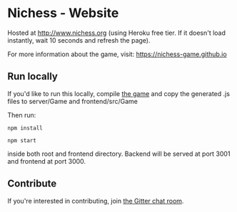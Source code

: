 # Nichess - Website

Hosted at http://www.nichess.org (using Heroku free tier. If it doesn't load instantly, wait 10
seconds and refresh the page).

For more information about the game, visit: https://nichess-game.github.io

## Run locally

If you'd like to run this locally, compile [the game](https://github.com/nichess-game/game/tree/master/typescript) and copy the generated .js files to server/Game and frontend/src/Game

Then run:

```
npm install

npm start
```

inside both root and frontend directory. Backend will be served at port 3001 and frontend at port 3000.

## Contribute

If you're interested in contributing, join [the Gitter chat room](https://gitter.im/nichess-game/community?utm_source=share-link&utm_medium=link&utm_campaign=share-link).
